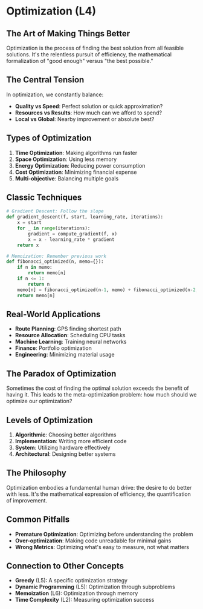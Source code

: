 # Optimization (L4)

## The Art of Making Things Better

Optimization is the process of finding the best solution from all feasible solutions. It's the relentless pursuit of efficiency, the mathematical formalization of "good enough" versus "the best possible."

## The Central Tension

In optimization, we constantly balance:
- **Quality vs Speed**: Perfect solution or quick approximation?
- **Resources vs Results**: How much can we afford to spend?
- **Local vs Global**: Nearby improvement or absolute best?

## Types of Optimization

1. **Time Optimization**: Making algorithms run faster
2. **Space Optimization**: Using less memory
3. **Energy Optimization**: Reducing power consumption
4. **Cost Optimization**: Minimizing financial expense
5. **Multi-objective**: Balancing multiple goals

## Classic Techniques

```python
# Gradient Descent: Follow the slope
def gradient_descent(f, start, learning_rate, iterations):
    x = start
    for _ in range(iterations):
        gradient = compute_gradient(f, x)
        x = x - learning_rate * gradient
    return x

# Memoization: Remember previous work
def fibonacci_optimized(n, memo={}):
    if n in memo:
        return memo[n]
    if n <= 1:
        return n
    memo[n] = fibonacci_optimized(n-1, memo) + fibonacci_optimized(n-2, memo)
    return memo[n]
```

## Real-World Applications

- **Route Planning**: GPS finding shortest path
- **Resource Allocation**: Scheduling CPU tasks
- **Machine Learning**: Training neural networks
- **Finance**: Portfolio optimization
- **Engineering**: Minimizing material usage

## The Paradox of Optimization

Sometimes the cost of finding the optimal solution exceeds the benefit of having it. This leads to the meta-optimization problem: how much should we optimize our optimization?

## Levels of Optimization

1. **Algorithmic**: Choosing better algorithms
2. **Implementation**: Writing more efficient code
3. **System**: Utilizing hardware effectively
4. **Architectural**: Designing better systems

## The Philosophy

Optimization embodies a fundamental human drive: the desire to do better with less. It's the mathematical expression of efficiency, the quantification of improvement.

## Common Pitfalls

- **Premature Optimization**: Optimizing before understanding the problem
- **Over-optimization**: Making code unreadable for minimal gains
- **Wrong Metrics**: Optimizing what's easy to measure, not what matters

## Connection to Other Concepts

- **Greedy** (L5): A specific optimization strategy
- **Dynamic Programming** (L5): Optimization through subproblems
- **Memoization** (L6): Optimization through memory
- **Time Complexity** (L2): Measuring optimization success